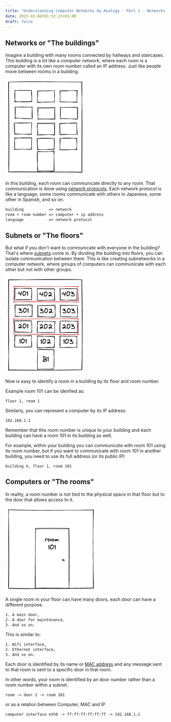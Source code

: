 ```yaml
---
title: "Understanding Computer Networks by Analogy - Part 1 - Networks and subnets"
date: 2023-03-04T01:53:23+01:00
draft: false
---
```


## Networks or "The buildings"

Imagine a building with many rooms connected by hallways and staircases. This building is a lot like a computer network, where each room is a computer with its own room number called an IP address. Just like people move between rooms in a building.


![building1](/img/building1.png)

In this building, each room can communicate directly to any room. That communication is done using [network protocols](https://www.cloudflare.com/learning/network-layer/what-is-a-protocol/). Each network protocol is like a language, some rooms communicate with others in Japanese, some other in Spanish, and so on.

    building           => network
    room + room number => computer + ip address
    language           => network protocol


## Subnets or "The floors"

But what if you don't want to communicate with everyone in the building? That's where [subnets](https://en.wikipedia.org/wiki/Subnetwork) come in. By dividing the building into floors, you can isolate communication between them. This is like creating subnetworks in a computer network, where groups of computers can communicate with each other but not with other groups.

![floor1](/img/floor1.png)

Now is easy to identify a room in a building by its floor and room number.

Example room 101 can be idenfied as:

    floor 1, room 1

Similarly, you can represent a computer by its IP address:

    192.168.1.1

Remember that this room number is unique to your building and each building can have a room 101 in its building as well.

For example, within your building you can communicate with room 101 using its room number, but if you want to communicate with room 101 in another building, you need to use its full address (or its public IP)

    building X, floor 1, room 101

## Computers or "The rooms"

In reality, a room number is not tied to the physical space in that floor but to the door that allows access to it.

![room1](/img/room1.png)

A single room in your floor can have many doors, each door can have a different purpose.

    1. A main door,
    2. A door for maintenance,
    3. And so on.

This is similar to:

    1. Wifi interface,
    2. Ethernet interface,
    3. And so on.

Each door is identified by its name or [MAC address](https://en.wikipedia.org/wiki/MAC_address) and any message sent to that room is sent to a specific door in that room.

In other words, your room is identified by an door number rather than a room number within a subnet.

    room -> door 1 -> room 101

or as a relation between Computer, MAC and IP

    computer interface eth0 -> ff:ff:ff:ff:ff:ff -> 192.168.1.1

